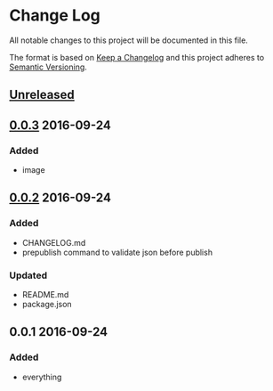 # Change Log
All notable changes to this project will be documented in this file.

The format is based on [Keep a Changelog](http://keepachangelog.com/) 
and this project adheres to [Semantic Versioning](http://semver.org/).

## [Unreleased]

## [0.0.3] 2016-09-24
### Added
- image

## [0.0.2] 2016-09-24
### Added
- CHANGELOG.md
- prepublish command to validate json before publish

### Updated
- README.md
- package.json

## 0.0.1 2016-09-24
### Added
- everything

[Unreleased]: https://github.com/mattyjones/vscode-tickscript/compare/v0.0.3...HEAD
[0.0.3]: https://github.com/mattyjones/vscode-tickscript/compare/v0.0.2...v0.0.3
[0.0.2]: https://github.com/mattyjones/vscode-tickscript/compare/v0.0.1...v0.0.2
